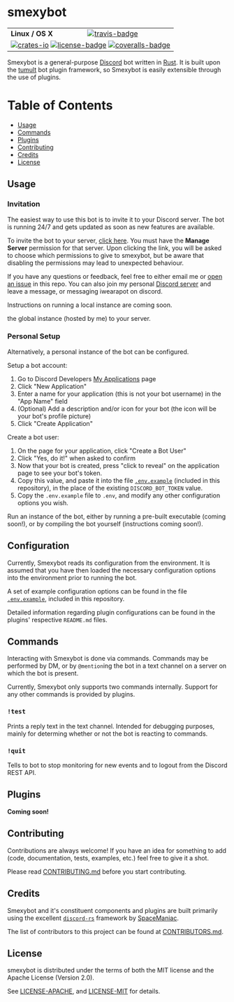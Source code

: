 # smexybot

<table>
    <tr>
        <td><strong>Linux / OS X</strong></td>
        <td><a href="https://travis-ci.org/indiv0/smexybot" title="Travis Build Status"><img src="https://travis-ci.org/indiv0/smexybot.svg?branch=master" alt="travis-badge"></img></a></td>
    </tr>
    <tr>
        <td colspan="2">
            <a href="https://crates.io/crates/smexybot" title="Crates.io"><img src="https://img.shields.io/crates/v/smexybot.svg" alt="crates-io"></img></a>
            <a href="#license" title="License: MIT/Apache-2.0"><img src="https://img.shields.io/crates/l/smexybot.svg" alt="license-badge"></img></a>
            <a href="https://coveralls.io/github/indiv0/smexybot?branch=master" title="Coverage Status"><img src="https://coveralls.io/repos/github/indiv0/smexybot/badge.svg?branch=master" alt="coveralls-badge"></img></a>
        </td>
    </tr>
</table>

Smexybot is a general-purpose [Discord][discord] bot written in
[Rust][rust-lang]. It is built upon the [tumult][tumult] bot plugin framework,
so Smexybot is easily extensible through the use of plugins.

# Table of Contents

* [Usage](#usage)
* [Commands](#commands)
* [Plugins](#plugins)
* [Contributing](#contributing)
* [Credits](#credits)
* [License](#license)

## Usage
### Invitation

The easiest way to use this bot is to invite it to your Discord server. The bot
is running 24/7 and gets updated as soon as new features are available.

To invite the bot to your server, [click here][bot-invite]. You must have the
**Manage Server** permission for that server. Upon clicking the link, you will
be asked to choose which permissions to give to smexybot, but be aware that
disabling the permissions may lead to unexpected behaviour.

If you have any questions or feedback, feel free to either email me or [open an
issue][new-issue] in this repo. You can also join my personal
[Discord server][discord-invite] and leave a message, or messaging iwearapot on
discord.

Instructions on running a local instance are coming soon.

the global instance (hosted by me)
to your server.

### Personal Setup

Alternatively, a personal instance of the bot can be configured.

Setup a bot account:

1. Go to Discord Developers [My Applications][my-applications] page
2. Click "New Application"
3. Enter a name for your application (this is not your bot username) in the
   "App Name" field
4. (Optional) Add a description and/or icon for your bot (the icon will be your
   bot's profile picture)
5. Click "Create Application"

Create a bot user:

1. On the page for your application, click "Create a Bot User"
2. Click "Yes, do it!" when asked to confirm
3. Now that your bot is created, press "click to reveal" on the application page
   to see your bot's token.
4. Copy this value, and paste it into the file [`.env.example`][env-example]
   (included in this repository), in the place of the existing
   `DISCORD_BOT_TOKEN` value.
5. Copy the `.env.example` file to `.env`, and modify any other configuration
   options you wish.

Run an instance of the bot, either by running a pre-built executable (coming
soon!), or by compiling the bot yourself (instructions coming soon!).

## Configuration

Currently, Smexybot reads its configuration from the environment. It is assumed
that you have then loaded the necessary configuration options into the
environment prior to running the bot.

A set of example configuration options can be found in the file
[`.env.example`][env-example], included in this repository.

Detailed information regarding plugin configurations can be found in the
plugins' respective `README.md` files.

## Commands

Interacting with Smexybot is done via commands. Commands may be performed by DM,
or by `@mention`ing the bot in a text channel on a server on which the bot is
present.

Currently, Smexybot only supports two commands internally. Support for any other
commands is provided by plugins.

### `!test`

Prints a reply text in the text channel. Intended for debugging purposes, mainly
for determing whether or not the bot is reacting to commands.

### `!quit`

Tells to bot to stop monitoring for new events and to logout from the Discord
REST API.

## Plugins

**Coming soon!**

## Contributing

Contributions are always welcome!
If you have an idea for something to add (code, documentation, tests, examples,
etc.) feel free to give it a shot.

Please read [CONTRIBUTING.md][contributing] before you start contributing.

## Credits

Smexybot and it's constituent components and plugins are built primarily using
the excellent [`discord-rs`][discord-rs] framework by
[SpaceManiac][spacemaniac].

The list of contributors to this project can be found at
[CONTRIBUTORS.md][contributors].

## License

smexybot is distributed under the terms of both the MIT license and the
Apache License (Version 2.0).

See [LICENSE-APACHE][license-apache], and [LICENSE-MIT][license-mit] for details.

[api-docs]: https://indiv0.github.io/smexybot/smexybot
[bot-invite]: https://discordapp.com/oauth2/authorize?client_id=183278017856929792&scope=bot&permissions=171039744
[contributing]: https://github.com/indiv0/smexybot/blob/master/CONTRIBUTING.md "Contribution Guide"
[contributors]: https://github.com/indiv0/smexybot/blob/master/CONTRIBUTORS.md "List of Contributors"
[discord]: https://discordapp.com/
[discord-invite]: https://discord.gg/qXwhun5
[discord-rs]: https://github.com/SpaceManiac/discord-rs
[env-example]: https://github.com/indiv0/smexybot/blob/master/.env.example
[license-apache]: https://github.com/indiv0/smexybot/blob/master/LICENSE-APACHE "Apache-2.0 License"
[license-mit]: https://github.com/indiv0/smexybot/blob/master/LICENSE-MIT "MIT License"
[my-applications]: https://discordapp.com/developers/applications/me
[new-issue]: https://github.com/indiv0/smexybot/issues/new
[rust-lang]: https://www.rust-lang.org/
[spacemaniac]: https://github.com/SpaceManiac
[tumult]: https://github.com/indiv0/tumult
